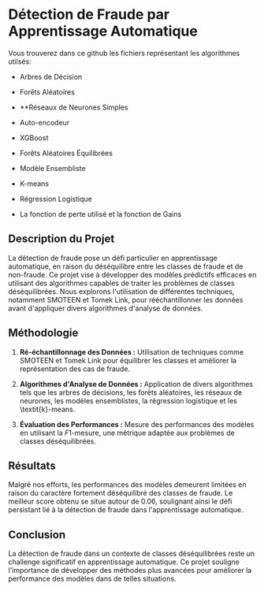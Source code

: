 # Détection de Fraude par Apprentissage Automatique

Vous trouverez dans ce github les fichiers représentant les algorithmes utilsés:

- Arbres de Décision 
- Forêts Aléatoires 
- **Réseaux de Neurones Simples 
- Auto-encodeur
- XGBoost 
- Forêts Aléatoires Équilibrées
- Modèle Ensembliste
- K-means 
- Régression Logistique 

-  La fonction de perte utilisé et la fonction de Gains 


## Description du Projet

La détection de fraude pose un défi particulier en apprentissage automatique, en raison du déséquilibre entre les classes de fraude et de non-fraude. Ce projet vise à développer des modèles prédictifs efficaces en utilisant des algorithmes capables de traiter les problèmes de classes déséquilibrées. Nous explorons l'utilisation de différentes techniques, notamment SMOTEEN et Tomek Link, pour rééchantillonner les données avant d'appliquer divers algorithmes d'analyse de données.

## Méthodologie

1. **Ré-échantillonnage des Données :** Utilisation de techniques comme SMOTEEN et Tomek Link pour équilibrer les classes et améliorer la représentation des cas de fraude.

2. **Algorithmes d'Analyse de Données :** Application de divers algorithmes tels que les arbres de décisions, les forêts aléatoires, les réseaux de neurones, les modèles ensemblistes, la régression logistique et les \textit{k}-means.

3. **Évaluation des Performances :** Mesure des performances des modèles en utilisant la $F1$-mesure, une métrique adaptée aux problèmes de classes déséquilibrées.

## Résultats

Malgré nos efforts, les performances des modèles demeurent limitées en raison du caractère fortement déséquilibré des classes de fraude. Le meilleur score obtenu se situe autour de 0.06, soulignant ainsi le défi persistant lié à la détection de fraude dans l'apprentissage automatique.

## Conclusion

La détection de fraude dans un contexte de classes déséquilibrées reste un challenge significatif en apprentissage automatique. Ce projet souligne l'importance de développer des méthodes plus avancées pour améliorer la performance des modèles dans de telles situations.
